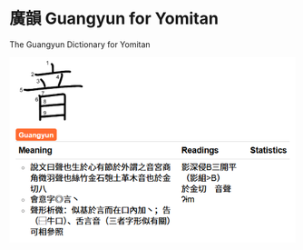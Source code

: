 # 廣韻 Guangyun for Yomitan

The Guangyun Dictionary for Yomitan

![result sample](./images/result_sample.png)
